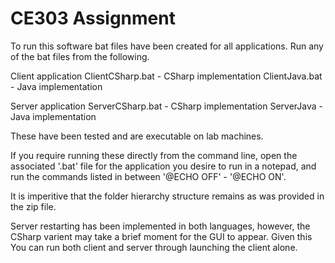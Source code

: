 # CE303 Assignment

To run this software bat files have been created for all applications. Run any of the bat files from the following.

Client application
ClientCSharp.bat - CSharp implementation
ClientJava.bat - Java implementation

Server application
ServerCSharp.bat - CSharp implementation
ServerJava - Java implementation

These have been tested and are executable on lab machines.

If you require running these directly from the command line, open the associated '.bat' file for the application
you desire to run in a notepad, and run the commands listed in between '@ECHO OFF' - '@ECHO ON'.

It is imperitive that the folder hierarchy structure remains as was provided in the zip file.

Server restarting has been implemented in both languages, however, the CSharp varient may take a brief moment for the GUI to appear. Given this
You can run both client and server through launching the client alone.
